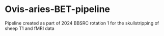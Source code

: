 # Ovis-aries-BET-pipeline
Pipeline created as part of 2024 BBSRC rotation 1 for the skullstripping of sheep T1 and fMRI data
